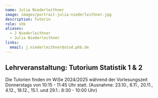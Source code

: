 ```yaml
---
name: Julia Niederleithner
image: images/portrait-julia-niederleithner.jpg
description: Tutorin
role: shk
aliases:
  - J Niederleithner
  - Julia Niederleithner
links:
  email: j.niederleithner@stud.phb.de
---
```


## Lehrveranstaltung: Tutorium Statistik 1 & 2

Die Tutorien finden im WiSe 2024/2025 während der Vorlesungszeit Donnerstags von 10:15 - 11:45 Uhr statt. (Ausnahme: 23.10., 6.11., 20.11., 4.12., 18.12., 15.1. und 29.1.: 8:30 - 10:00 Uhr)

